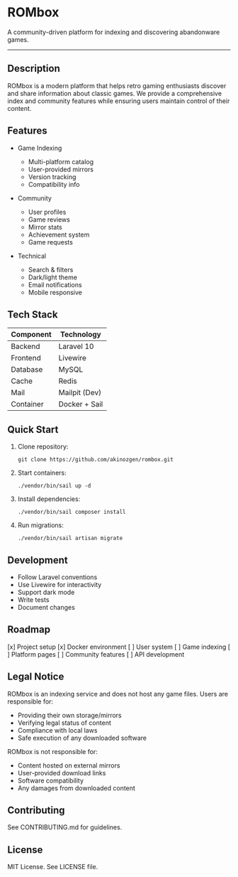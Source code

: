 ROMbox
======

A community-driven platform for indexing and discovering abandonware games.

------------------------------------------------------------------------------

Description
----------
ROMbox is a modern platform that helps retro gaming enthusiasts discover and
share information about classic games. We provide a comprehensive index and
community features while ensuring users maintain control of their content.

Features
--------
* Game Indexing
  - Multi-platform catalog
  - User-provided mirrors
  - Version tracking
  - Compatibility info

* Community
  - User profiles
  - Game reviews
  - Mirror stats
  - Achievement system
  - Game requests

* Technical
  - Search & filters
  - Dark/light theme
  - Email notifications
  - Mobile responsive

Tech Stack
----------
| Component  | Technology        |
|------------|------------------|
| Backend    | Laravel 10       |
| Frontend   | Livewire        |
| Database   | MySQL           |
| Cache      | Redis           |
| Mail       | Mailpit (Dev)   |
| Container  | Docker + Sail   |

Quick Start
-----------
1. Clone repository:
   ```
   git clone https://github.com/akinozgen/rombox.git
   ```

2. Start containers:
   ```
   ./vendor/bin/sail up -d
   ```

3. Install dependencies:
   ```
   ./vendor/bin/sail composer install
   ```

4. Run migrations:
   ```
   ./vendor/bin/sail artisan migrate
   ```

Development
-----------
- Follow Laravel conventions
- Use Livewire for interactivity
- Support dark mode
- Write tests
- Document changes

Roadmap
-------
[x] Project setup
[x] Docker environment
[ ] User system
[ ] Game indexing
[ ] Platform pages
[ ] Community features
[ ] API development

Legal Notice
-----------
ROMbox is an indexing service and does not host any game files. Users are
responsible for:
- Providing their own storage/mirrors
- Verifying legal status of content
- Compliance with local laws
- Safe execution of any downloaded software

ROMbox is not responsible for:
- Content hosted on external mirrors
- User-provided download links
- Software compatibility
- Any damages from downloaded content

Contributing
-----------
See CONTRIBUTING.md for guidelines.

License
-------
MIT License. See LICENSE file.

